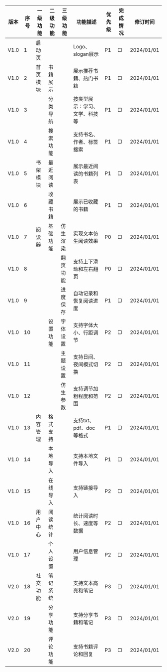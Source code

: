 | 版本 | 序号 | 一级功能 | 二级功能 | 三级功能 | 功能描述 | 优先级 | 完成情况 | 修订时间 |
|------|------|----------|----------|----------|----------|--------|----------|----------|
| V1.0 | 1 | 启动页 | | | Logo、slogan展示 | P1 | □ | 2024/01/01 |
| V1.0 | 2 | 首页模块 | 书籍展示 | | 展示推荐书籍、热门书籍 | P1 | □ | 2024/01/01 |
| V1.0 | 3 | | 分类导航 | | 按类型展示：学习、文学、科技等 | P1 | □ | 2024/01/01 |
| V1.0 | 4 | | 搜索功能 | | 支持书名、作者、标签搜索 | P1 | □ | 2024/01/01 |
| V1.0 | 5 | 书架模块 | 最近阅读 | | 展示最近阅读的书籍列表 | P1 | □ | 2024/01/01 |
| V1.0 | 6 | | 收藏书籍 | | 展示已收藏的书籍 | P1 | □ | 2024/01/01 |
| V1.0 | 7 | 阅读器 | 基础功能 | 仿生渲染 | 实现文本仿生阅读效果 | P0 | □ | 2024/01/01 |
| V1.0 | 8 | | | 翻页功能 | 支持上下滑动和左右翻页 | P0 | □ | 2024/01/01 |
| V1.0 | 9 | | | 进度保存 | 自动记录和恢复阅读进度 | P1 | □ | 2024/01/01 |
| V1.0 | 10 | | 设置功能 | 字体设置 | 支持字体大小、行距调节 | P2 | □ | 2024/01/01 |
| V1.0 | 11 | | | 主题设置 | 支持日间、夜间模式切换 | P2 | □ | 2024/01/01 |
| V1.0 | 12 | | | 仿生参数 | 支持调节加粗程度和范围 | P2 | □ | 2024/01/01 |
| V1.0 | 13 | 内容管理 | 格式支持 | | 支持txt、pdf、doc等格式 | P1 | □ | 2024/01/01 |
| V1.0 | 14 | | 本地导入 | | 支持本地文件导入 | P1 | □ | 2024/01/01 |
| V1.0 | 15 | | 在线导入 | | 支持链接导入 | P2 | □ | 2024/01/01 |
| V1.0 | 16 | 用户中心 | 阅读统计 | | 统计阅读时长、速度等数据 | P2 | □ | 2024/01/01 |
| V1.0 | 17 | | 个人设置 | | 用户信息管理 | P2 | □ | 2024/01/01 |
| V2.0 | 18 | 社交功能 | 笔记系统 | | 支持文本高亮和笔记 | P3 | □ | 2024/01/01 |
| V2.0 | 19 | | 分享功能 | | 支持分享书籍和笔记 | P3 | □ | 2024/01/01 |
| V2.0 | 20 | | 评论功能 | | 支持书籍评论和回复 | P3 | □ | 2024/01/01 |
